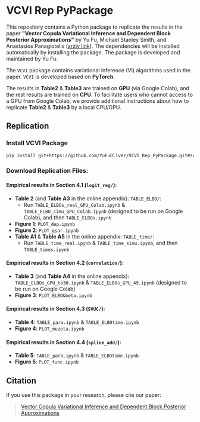 # VCVI Rep PyPackage

This repository contains a Python package to replicate the results in the paper **"Vector Copula Variational Inference and Dependent Block Posterior Approximations"** by Yu Fu, Michael Stanley Smith, and Anastasios Panagiotelis ([arxiv link](https://arxiv.org/abs/2503.01072)). The dependencies will be installed automatically by installing the package. The package is developed and maintained by Yu Fu.

The `VCVI` package contains variational inference (VI) algorithms used in the paper. `VCVI` is developed based on **PyTorch**.

The results in **Table2** & **Table3** are trained on **GPU** (via Google Colab), and the rest results are trained on **CPU**. To facilitate users who cannot access to a GPU from Google Colab, we provide additional instructions about how to replicate **Table2** & **Table3** by a local CPU/GPU.

## Replication
### Install VCVI Package

```bash
pip install git+https://github.com/YuFuOliver/VCVI_Rep_PyPackage.git#subdirectory=VCVI
```

### Download Replication Files:

#### Empirical results in Section 4.1 (`logit_reg/`):
- **Table 2** (and **Table A3** in the online appendix): `TABLE_ELBO/`:
  - Run `TABLE_ELBOs_real_GPU_Colab.ipynb` & `TABLE_ELBO_simu_GPU_Colab.ipynb` (designed to be run on Google Colab), and then `TABLE_ELBOs.ipynb`
- **Figure 1**: `PLOT_dep.ipynb`
- **Figure 2**: `PLOT_qsar.ipynb`
- **Table A1** & **Table A5** in the online appendix: `TABLE_time/`:
  - Run `TABLE_time_real.ipynb` & `TABLE_time_simu.ipynb`, and then `TABLE_times.ipynb`

#### Empirical results in Section 4.2 (`correlation/`):
- **Table 3** (and **Table A4** in the online appendix): `TABLE_ELBOs_GPU_to30.ipynb` & `TABLE_ELBOs_GPU_49.ipynb` (designed to be run on Google Colab)
- **Figure 3**: `PLOT_ELBO&beta.ipynb`

#### Empirical results in Section 4.3 (`SVUC/`):
- **Table 4**: `TABLE_para.ipynb` & `TABLE_ELBOtime.ipynb`
- **Figure 4**: `PLOT_muzeta.ipynb`

#### Empirical results in Section 4.4 (`spline_add/`):
- **Table 5**: `TABLE_para.ipynb` & `TABLE_ELBOtime.ipynb`
- **Figure 5**: `PLOT_func.ipynb`












<!-- ### GPU Support

GPU algorithms are available as a separate package `VCVI_GPU`. Install separately:

```bash
pip install git+https://github.com/YuFuOliver/VCVI_Rep_PyPackage.git#subdirectory=VCVI/GPU
```

> **Note:** GPU package allows flexible PyTorch versions for different CUDA setups. -->

<!-- ## Usage
The packages are highly user-friendly. However, the purpose of this readme is to introduce how to replicate the paper but not to explain how to use the packages.

The packages support user-defined posterior distributions or any model written in **Stan**.

Training is as simple as:
```python
# mean field variational inference
from VCVI import MFVI

mf = MFVI(optimizer='Adam', sampling=False,
          stan_model=None, log_post=log_post)
          
ELBO_mf = mf.train(num_iter=40000)
``` -->



## Citation
If you use this package in your research, please cite our paper:  
> [Vector Copula Variational Inference and Dependent Block Posterior Approximations](https://arxiv.org/abs/2503.01072)
